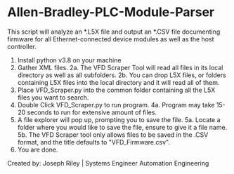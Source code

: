# Allen-Bradley-PLC-Module-Parser
This script will analyze an *.L5X file and output an *.CSV file documenting firmware for all Ethernet-connected device modules as well as the host controller.

1. Install python v3.8 on your machine
2. Gather XML files.
	2a. The VFD Scraper Tool will read all files in its local directory as well as all subfolders.
	2b. You can drop L5X files, or folders containing L5X files into the local directory and it will read all of them.
3. Place VFD_Scraper.py into the common folder containing all the L5X files you want to search.
4. Double Click VFD_Scraper.py to run program.
	4a. Program may take 15-20 seconds to run for extensive amount of files.
5. A file explorer will pop up, prompting you to save the file.
	5a. Locate a folder where you would like to save the file, ensure to give it a file name.
	5b. The VFD Scraper tool only allows files to be saved in the .CSV format, and the title defaults to "VFD_Firmware.csv".
6. You are done.




Created by:
Joseph Riley | Systems Engineer
Automation Engineering
